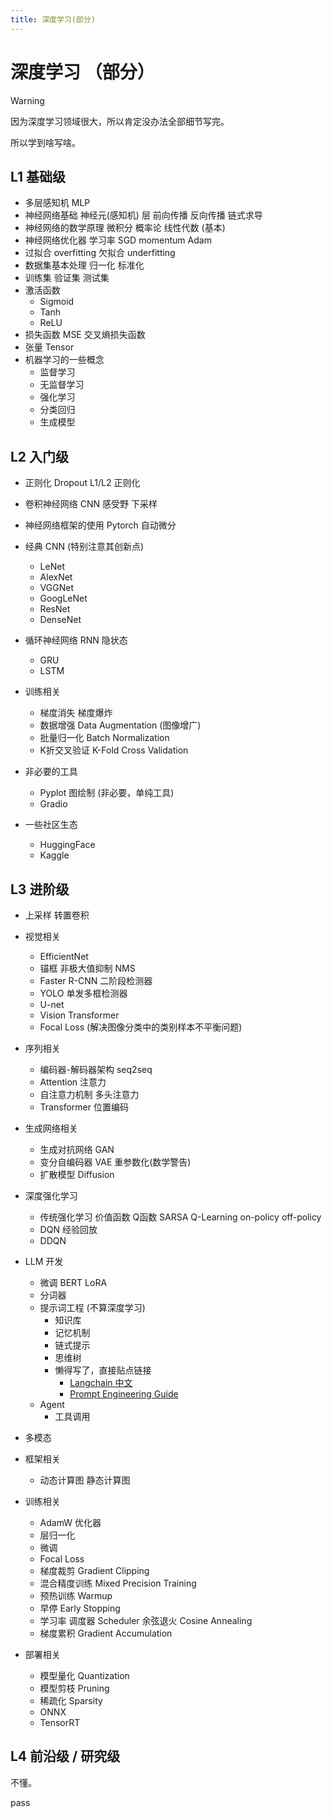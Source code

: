 ```yaml
---
title: 深度学习(部分)
---
```

# 深度学习 （部分）

> [!WARNING]
> 因为深度学习领域很大，所以肯定没办法全部细节写完。
>
> 所以学到啥写啥。

## L1 基础级

- 多层感知机 MLP
- 神经网络基础 神经元(感知机) 层 前向传播 反向传播 链式求导
- 神经网络的数学原理 微积分 概率论 线性代数 (基本)
- 神经网络优化器 学习率 SGD momentum Adam
- 过拟合 overfitting 欠拟合 underfitting
- 数据集基本处理 归一化 标准化
- 训练集 验证集 测试集
- 激活函数
  - Sigmoid
  - Tanh
  - ReLU
- 损失函数 MSE 交叉熵损失函数
- 张量 Tensor
- 机器学习的一些概念
  - 监督学习
  - 无监督学习
  - 强化学习
  - 分类回归
  - 生成模型

## L2 入门级

- 正则化 Dropout L1/L2 正则化
- 卷积神经网络 CNN 感受野 下采样
- 神经网络框架的使用 Pytorch 自动微分
- 经典 CNN (特别注意其创新点)
  - LeNet
  - AlexNet
  - VGGNet
  - GoogLeNet
  - ResNet
  - DenseNet

- 循环神经网络 RNN 隐状态
  - GRU
  - LSTM

- 训练相关
  - 梯度消失 梯度爆炸
  - 数据增强 Data Augmentation (图像增广)
  - 批量归一化 Batch Normalization
  - K折交叉验证 K-Fold Cross Validation

- 非必要的工具
  - Pyplot 图绘制 (非必要，单纯工具)
  - Gradio

- 一些社区生态
  - HuggingFace
  - Kaggle

## L3 进阶级

- 上采样 转置卷积

- 视觉相关
  - EfficientNet
  - 锚框 非极大值抑制 NMS
  - Faster R-CNN 二阶段检测器
  - YOLO 单发多框检测器
  - U-net
  - Vision Transformer
  - Focal Loss (解决图像分类中的类别样本不平衡问题)

- 序列相关
  - 编码器-解码器架构 seq2seq
  - Attention 注意力
  - 自注意力机制 多头注意力
  - Transformer 位置编码

- 生成网络相关
  - 生成对抗网络 GAN
  - 变分自编码器 VAE 重参数化(数学警告)
  - 扩散模型 Diffusion

- 深度强化学习
  - 传统强化学习 价值函数 Q函数 SARSA Q-Learning on-policy off-policy
  - DQN 经验回放
  - DDQN

- LLM 开发
  - 微调 BERT LoRA
  - 分词器
  - 提示词工程 (不算深度学习)
    - 知识库
    - 记忆机制
    - 链式提示
    - 思维树
    - 懒得写了，直接贴点链接
      - [Langchain 中文](https://docs.langchain.com.cn/docs/introduction/)
      - [Prompt Engineering Guide](https://www.promptingguide.ai/zh)
  - Agent
    - 工具调用

- 多模态

- 框架相关
  - 动态计算图 静态计算图

- 训练相关
  - AdamW 优化器
  - 层归一化
  - 微调
  - Focal Loss
  - 梯度裁剪 Gradient Clipping
  - 混合精度训练 Mixed Precision Training
  - 预热训练 Warmup
  - 早停 Early Stopping
  - 学习率 调度器 Scheduler 余弦退火 Cosine Annealing
  - 梯度累积 Gradient Accumulation

- 部署相关
  - 模型量化 Quantization
  - 模型剪枝 Pruning
  - 稀疏化 Sparsity
  - ONNX
  - TensorRT

## L4 前沿级 / 研究级

不懂。

pass